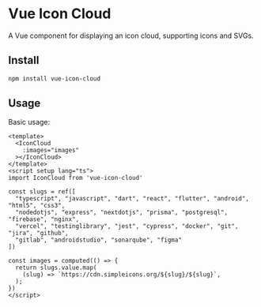 # Vue Icon Cloud

A Vue component for displaying an icon cloud, supporting icons and SVGs.

## Install

```bash
npm install vue-icon-cloud
```

## Usage

Basic usage:

```vue
<template>
  <IconCloud
    :images="images"
  ></IconCloud>
</template>
<script setup lang="ts">
import IconCloud from 'vue-icon-cloud'

const slugs = ref([
  "typescript", "javascript", "dart", "react", "flutter", "android", "html5", "css3", 
  "nodedotjs", "express", "nextdotjs", "prisma", "postgresql", "firebase", "nginx", 
  "vercel", "testinglibrary", "jest", "cypress", "docker", "git", "jira", "github", 
  "gitlab", "androidstudio", "sonarqube", "figma"
])

const images = computed(() => {
  return slugs.value.map(
    (slug) => `https://cdn.simpleicons.org/${slug}/${slug}`,
  );
})
</script>
```
